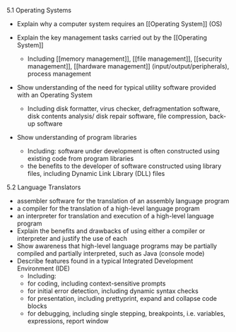 5.1 Operating Systems 

- Explain why a computer system requires an [[Operating System]] (OS) 

- Explain the key management tasks carried out by the [[Operating System]] 
	- Including [[memory management]], [[file management]], [[security management]], [[hardware management]] (input/output/peripherals), process management 
- Show understanding of the need for typical utility software provided with an Operating System 
	- Including disk formatter, virus checker, defragmentation software, disk contents analysis/ disk repair software, file compression, back-up software 
- Show understanding of program libraries 
	- Including: software under development is often constructed using existing code from program libraries 
	- the benefits to the developer of software constructed using library files, including Dynamic Link Library (DLL) files

5.2 Language Translators

- assembler software for the translation of an assembly language program 
- a compiler for the translation of a high-level language program 
- an interpreter for translation and execution of a high-level language program
- Explain the benefits and drawbacks of using either a compiler or interpreter and justify the use of each 
- Show awareness that high-level language programs may be partially compiled and partially interpreted, such as Java (console mode) 
- Describe features found in a typical Integrated Development Environment (IDE) 
	- Including: 
	- for coding, including context-sensitive prompts  
	- for initial error detection, including dynamic syntax checks 
	- for presentation, including prettyprint, expand and collapse code blocks 
	- for debugging, including single stepping, breakpoints, i.e. variables, expressions, report window